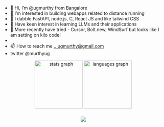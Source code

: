 - 👋 Hi, I’m @ugmurthy from Bangalore
- 👀 I’m interested in building webapps related to distance running 
- 🌱 I dabble FastAPI, node.js, C, React JS and like tailwind CSS 
- 🌱 Have keen interest in learning LLMs and their applications
- 🌱 More recently have tried - Cursor, Bolt.new, WindSurf but looks like I am setting on kilo code!
-  
- 📫 How to reach me ...ugmurthy@gmail.com
-    twitter @murthyug

<div align="center">
  <img src="https://github-readme-stats.vercel.app/api?username=ugmurthy&hide_title=false&hide_rank=false&show_icons=true&include_all_commits=true&count_private=true&disable_animations=false&theme=dracula&locale=en&hide_border=false&order=1" height="150" alt="stats graph"  />
  <img src="https://github-readme-stats.vercel.app/api/top-langs?username=ugmurthy&locale=en&hide_title=false&layout=compact&card_width=320&langs_count=5&theme=dracula&hide_border=false&order=2" height="150" alt="languages graph"  />
</div>

###

<div align="center">
  <img src="https://profile-counter.glitch.me/ugmurthy/count.svg?"  />
</div>

###

<!---
ugmurthy/ugmurthy is a ✨ special ✨ repository because its `README.md` (this file) appears on your GitHub profile.
You can click the Preview link to take a look at your changes.
--->
